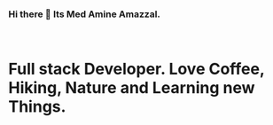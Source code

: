### Hi there 👋 Its  Med Amine Amazzal.
<br>
<h1 style="color=red">Full stack Developer.
Love Coffee, Hiking, Nature and Learning new Things.</h1>

